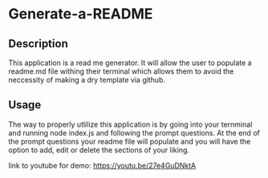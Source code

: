 
# Generate-a-README

## Description
This application is a read me generator. It will allow the user to populate a readme.md file withing their terminal which allows them to avoid the neccessity of making a dry template via github.


## Usage
The way to properly utlilize this application is by going into your ternminal and running node index.js and following the prompt questions. At the end of the prompt questions your readme file will populate and you will have the option to add, edit or delete the sections of your liking.


link to youtube for demo:
https://youtu.be/27e4GuDNktA